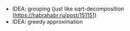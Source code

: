 * IDEA: grouping (just like sqrt-decomposition (https://habrahabr.ru/post/151151)
* IDEA: greedy approximation
